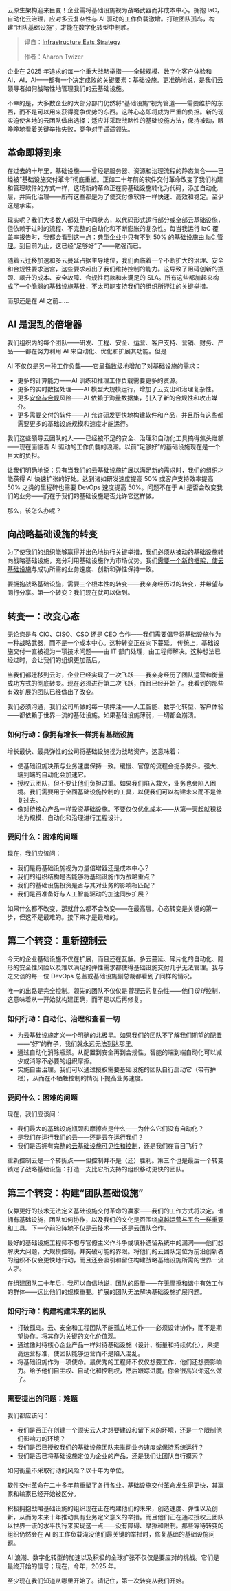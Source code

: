 <!--
title: 基础设施吞噬战略
cover: https://cdn.thenewstack.io/media/2025/05/e80285ce-benjamin-smith-ipwzutlvozq-unsplash-scaled.jpg
summary: 云原生架构迎来巨变！企业需将基础设施视为战略武器而非成本中心。拥抱 IaC，自动化云治理，应对多云复杂性与 AI 驱动的工作负载激增。打破团队孤岛，构建“团队基础设施”，才能在数字化转型中制胜。
-->

云原生架构迎来巨变！企业需将基础设施视为战略武器而非成本中心。拥抱 IaC，自动化云治理，应对多云复杂性与 AI 驱动的工作负载激增。打破团队孤岛，构建“团队基础设施”，才能在数字化转型中制胜。

> 译自：[Infrastructure Eats Strategy](https://thenewstack.io/infrastructure-eats-strategy/)
> 
> 作者：Aharon Twizer

企业在 2025 年追求的每一个重大战略举措——全球规模、数字化客户体验和 AI，AI，AI——都有一个决定成败的关键要素：基础设施。更准确地说，是我们云领导者如何战略性地管理我们的云基础设施。

不幸的是，大多数企业的大部分部门仍然将“基础设施”视为管道——需要维护的东西，而不是可以用来获得竞争优势的东西。这种心态即将成为严重的负担。新的现实迫使各地的云团队做出选择：适应并采取战略性的基础设施方法，保持被动，眼睁睁地看着关键举措失败，竞争对手遥遥领先。

## 革命即将到来

在过去的十年里，基础设施——曾经是服务器、资源和治理流程的静态集合——已经被“基础设施交付革命”彻底重塑。正如二十年前的软件交付革命改变了我们构建和管理软件的方式一样，这场新的革命正在将基础设施转化为代码，添加自动化层，并简化治理——所有这些都是为了使交付像软件一样快速、高效和稳定。至少这是承诺。

现实呢？我们大多数人都处于中间状态，以代码形式运行部分或全部云基础设施，但依赖于过时的流程、不完整的自动化和不断膨胀的复杂性。每当我运行 IaC 覆盖率报告时，我都会看到这一点：典型企业中只有不到 50% 的[基础设施由 IaC 管理](https://thenewstack.io/amid-licensing-uncertainty-how-should-iac-management-adapt/)。到目前为止，这已经“足够好”了——勉强而已。

随着云迁移加速和多云蔓延占据主导地位，我们面临着一个不断扩大的治理、安全和合规性要求迷宫，这些要求超出了我们维持控制的能力。这导致了阻碍创新的瓶颈、飙升的成本、安全故障、合规性罚款和未满足的 SLA。所有这些都加起来构成了一个脆弱的基础设施基础，不太可能支持我们的组织所押注的关键举措。

而那还是在 AI 之前……

## AI 是混乱的倍增器

我们组织内的每个团队——研发、工程、安全、运营、客户支持、营销、财务、产品——都在努力利用 AI 来自动化、优化和扩展其功能。但是

AI 不仅仅是另一种工作负载——它呈指数级地增加了对基础设施的需求：

- 更多的计算能力——AI 训练和推理工作负载需要更多的资源。
- 更多的实时数据处理——AI 模型大规模运行，增加了云支出和治理复杂性。
- 更多[安全与合规](https://thenewstack.io/want-to-mitigate-risk-invest-in-automation/)风险——AI 依赖于海量数据集，引入了新的合规性和攻击媒介。
- 更多需要交付的软件——AI 允许研发更快地构建软件和产品，并且所有这些都需要更多的基础设施规模和速度才能运行。

我们这些领导云团队的人——已经被不足的安全、治理和自动化工具搞得焦头烂额——现在面临着 AI 驱动的工作负载的浪潮。以前“足够好”的基础设施现在是一个巨大的负担。

让我们明确地说：只有当我们的云基础设施扩展以满足新的需求时，我们的组织才能获得 AI 快速扩张的好处。达到诸如研发速度提高 50% 或客户支持效率提高 50% 之类的里程碑也需要 DevOps 速度提高 50%。问题不在于 AI 是否会改变我们的业务——而在于我们的基础设施是否允许它这样做。

那么，该怎么办呢？

## 向战略基础设施的转变

为了使我们的组织能够赢得并出色地执行关键举措，我们必须从被动的基础设施转向战略基础设施，充分利用基础设施作为市场优势。我们[需要一个新的框架，使云基础设施](https://thenewstack.io/why-infrastructure-as-code-needs-cloud-asset-management/)与成功所需的业务速度、创新和弹性保持一致。

要拥抱战略基础设施，需要三个根本性的转变——我亲身经历过的转变，并希望与同行分享。第一个转变？我们现在就可以做到。

## 转变一：改变心态

无论您是与 CIO、CISO、CSO 还是 CEO 合作——我们需要倡导将基础设施作为一种战略武器，而不是一个成本中心。这种转变正在向下蔓延。
传统上，基础设施交付一直被视为一项技术问题——由 IT 部门处理，由工程师解决。这种想法已经过时，会让我们的组织更加落后。

当我们都迁移到云时，企业已经实现了一次飞跃——我亲身经历了团队运营和衡量成功方式的彻底转变。现在必须进行第二次飞跃，而且已经开始了。我看到的那些有效扩展的团队已经做出了改变。

我们必须沟通，我们公司所做的每一项押注——人工智能、数字化转型、客户体验——都依赖于世界一流的基础设施。如果基础设施薄弱，一切都会崩溃。

### 如何行动：像拥有增长一样拥有基础设施

增长最快、最具弹性的公司将基础设施视为战略资产。这意味着：

- 使基础设施决策与业务速度保持一致。缓慢、官僚的流程会扼杀势头。强大、端到端的自动化会加速它。
- 授权云团队，但不要让他们负担过重。如果我们陷入救火，业务也会陷入困境。我们需要用于全面基础设施控制的工具，以便我们可以构建未来而不是修复过去。
- 像对待核心产品一样投资基础设施。不要仅仅优化成本——从第一天起就积极地为规模、自动化和治理进行工程设计。

### 要问什么：困难的问题

现在，我们应该问：

- 我们是将基础设施视为力量倍增器还是成本中心？
- 我们的组织结构是否能够将基础设施作为战略重点？
- 我们的基础设施投资是否与其对业务的影响相匹配？
- 我们是否准备好与人工智能驱动的加速同步扩展？

如果什么都不改变，那就什么都不会改变——在最高层。心态转变是关键的第一步，但这不是最难的。接下来才是最难的。

## 第二个转变：重新控制云

今天的企业基础设施不仅在扩展，而且还在瓦解。多云蔓延、碎片化的自动化、隐形的安全性风险以及难以满足的弹性需求都使得基础设施交付几乎无法管理。我与之交谈的每一位 DevOps 总监或基础设施副总裁都看到了同样的情况。

唯一的出路是完全控制。领先的团队不仅仅是*管理*云的复杂性——他们*设计*控制，这意味着从一开始就构建正确，而不是以后再修复。

### 如何行动：自动化、治理和查看一切

- 为云基础设施定义一个明确的北极星。如果我们的团队不了解我们期望的配置——“好”的样子，我们就永远无法到达那里。
- 通过自动化消除瓶颈。从配置到安全再到合规性，智能的端到端自动化可以减少或消除不必要的组织摩擦。
- 实施自主治理。我们可以通过授权需要基础设施的团队自行启动它（带有护栏），从而在不牺牲控制的情况下提高业务速度。

### 要问什么：困难的问题

现在，我们应该问：

- 我们最大的基础设施瓶颈和摩擦点是什么——为什么它们没有自动化？
- 是我们在运行我们的云——还是云在运行我们？
- 我们是否拥有完整的[云基础设施可见性和控制](https://thenewstack.io/chaos-under-control-addressing-cloud-infrastructure-drift/)，还是我们在盲目飞行？

重新控制云是一个转折点——但控制并不是（还）胜利。第三个也是最后一个转变锁定了战略基础设施：打造一支比它所支持的组织移动更快的团队。

## 第三个转变：构建“团队基础设施”

仅靠更好的技术无法定义基础设施交付革命的赢家——我们的工作方式将决定。谁拥有基础设施，团队如何协作，以及我们的文化是否围绕[卓越运营与平台一样重要](https://thenewstack.io/the-pillars-of-platform-engineering-part-5-orchestration/)和工具。下一个前沿阵地不仅是云技术——还是云团队合作。

最好的基础设施工程师不想与官僚主义作斗争或填补遗留系统中的漏洞——他们想解决大问题，大规模控制，并突破可能的界限。将他们的云团队定位为前沿创新者的组织不仅会更快地行动，而且还会吸引和留住构建战略基础设施所需的世界一流人才。

在组建团队二十年后，我可以自信地说，团队的质量——在无摩擦和谐中有效工作的群体——远比他们的规模重要。扩展的团队无法解决基础设施扩展问题。

### 如何行动：构建构建未来的团队

- 打破孤岛。云、安全和工程团队不能孤立地工作——必须设计协作，而不是期望协作。将其作为关键的文化价值观。
- 通过像对待核心企业产品一样对待基础设施（设计、衡量和持续优化），来提高运营标准，使团队能够运营而不是陷入混乱。
- 将基础设施作为一项使命。最优秀的工程师不仅仅想要工作，他们还想要影响力。给予他们自主权、自动化和控制权，然后跟踪进度。你会很高兴你这么做了。

### 需要提出的问题：难题

我们都应该问：

- 我们是否正在创建一个顶尖云人才想要建设和留下来的环境，还是一个限制他们影响力的环境？
- 我们是否已授权我们的基础设施团队来推动业务速度或保持系统运行？
- 我们是否已将基础设施定位为企业的产品，还是我们让团队自行摸索？

如何衡量不采取行动的风险？以十年为单位。

软件交付革命在二十多年前重塑了各行各业。基础设施交付革命发生得更快，其赢家和输家已经开始被区分。

积极拥抱战略基础设施的组织现在正在构建他们的未来，创造速度、弹性以及创新，从而为未来十年推动具有业务定义意义的举措。而且他们正在通过授权云团队以世界一流的水平执行来实现这一点——没有障碍、摩擦和限制。那些等待转变的组织仍然会在 AI 的工作负载淹没他们最关键的举措时，修复基础的基础设施问题。

AI 浪潮、数字化转型的加速以及积极的全球扩张不仅仅是要应对的挑战。它们是最终开始的信号；现在，今年，2025 年。

至少现在我们知道从哪里开始了。请记住，第一次转变从我们开始。